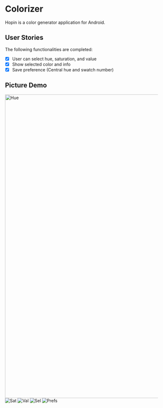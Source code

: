 # Colorizer

Hopin is a color generator application for Android.

## User Stories

The following functionalities are completed:
* [X] User can select hue, saturation, and value
* [X] Show selected color and info
* [X] Save preference (Central hue and swatch number)

## Picture Demo 
<img src="https://i.imgur.com/r2ntJ28.png" width="1000" title='Hue' alt='Hue' />
<img src="https://i.imgur.com/d309W0L.png" title='Saturation'alt='Sat' />
<img src="https://i.imgur.com/uHipDDr.png" title='Value' alt='Val' />
<img src="https://i.imgur.com/LoIzVEW.png" title='Selected' alt='Sel' />
<img src="https://i.imgur.com/TaAFcUz.png" title='Preference' alt='Prefs' />
